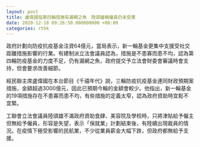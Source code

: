 ```yaml
---
layout: post
title: 盧偉國指第四輪措施有漏網之魚　陸頌雄稱僱員仍未受惠
date: 2020-12-18 09:26:50.000000000 +08:00
categories: rthk
---
```


政府計劃向防疫抗疫基金注資64億元，當局表示，新一輪基金更集中支援受社交距離措施影響的行業。有建制派立法會議員認為，措施是不患寡而患不均，認為第四輪防疫基金的力度不足，仍有漏網之魚，政府提交予立法會財委會審議時會支持，但會要求改善細節。

經民聯主席盧偉國在本台節目《千禧年代》說，三輪防疫抗疫基金連同財政預期案措施，金額超過3000億元，因此已預期今輪的金額會較少。他指出，新一輪基金的19項措施存在不患寡而患不均，有些措施的定義太窄，認為政府資助時宜鬆不宜緊。

工聯會立法會議員陸頌雄不滿政府資助食肆、美容院及學校時，只將津貼給予僱主但無給予僱員，形容是失望，表示「保就業」計劃結束後，有陸續出現裁員的情況。在疫情下極受影響的民航業，不少從業員薪金大幅下跌，但政府都無給予支援。

